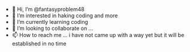 - 👋 Hi, I’m @fantasyproblem48
- 👀 I’m interested in haking coding and more
- 🌱 I’m currently learning coding 
- 💞️ I’m looking to collaborate on ...
- 📫 How to reach me ... i have not came up with a way yet but it will be established in no time

<!---
fantasyproblem48/fantasyproblem48 is a ✨ special ✨ repository because its `README.md` (this file) appears on your GitHub profile.
You can click the Preview link to take a look at your changes.
--->
